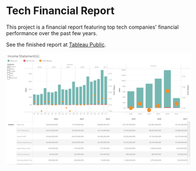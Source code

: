 # Tech Financial Report
This project is a financial report featuring top tech companies' financial performance over the past few years. 

See the finished report at [Tableau Public](https://public.tableau.com/shared/TNS2WM9RR?:display_count=yes).

![Image of report](https://github.com/alston-hsu/financial-reporting/blob/master/Income%20Statement%20Dashboard.png?raw=true)
